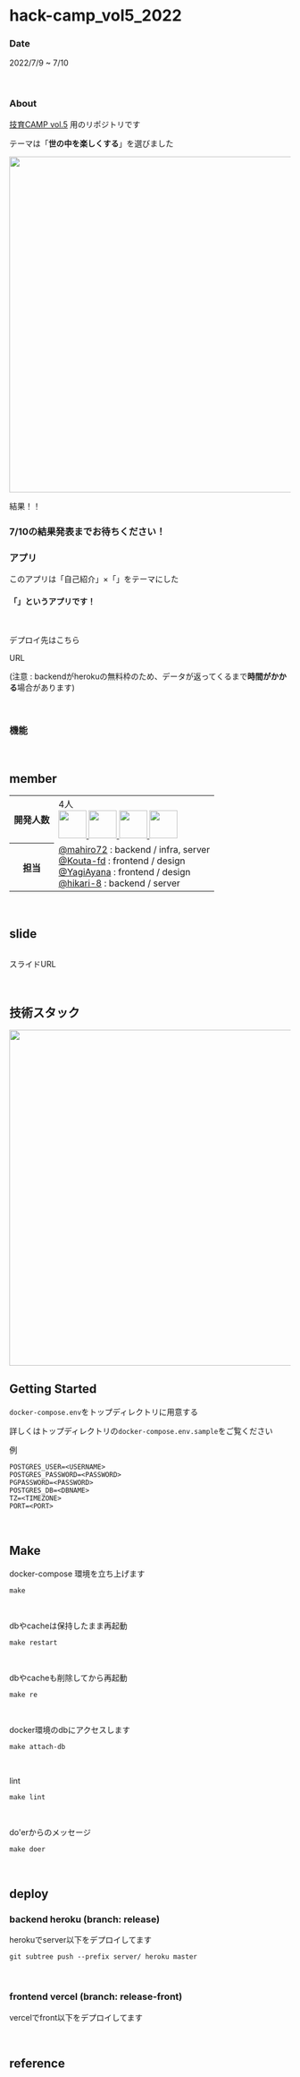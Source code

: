 # hack-camp_vol5_2022
### Date

2022/7/9 ~ 7/10

<br>

### About

[技育CAMP vol.5](https://talent.supporterz.jp/events/17333219-d4ad-4623-b735-ce0e7656f52f/) 用のリポジトリです

テーマは「**世の中を楽しくする**」を選びました

<img width="600px" src="https://img.esa.io/uploads/production/attachments/19248/2022/07/09/130878/d1b0066a-7e2c-4da1-afcc-5b6bf8e7d878.png" />

<br>

結果！！

### 7/10の結果発表までお待ちください！

### アプリ

このアプリは「自己紹介」×「」をテーマにした

#### 「[](URL)」というアプリです！

<br>

デプロイ先はこちら


URL

(注意 : backendがherokuの無料枠のため、データが返ってくるまで**時間がかかる**場合があります)

<br>

### 機能
<!-- 
- **感情と予算**から、おかしのレコメンド
- アニメーション機能
- **運がいいほど**お菓子への愛を伝えられるいいね機能
- 深夜0時から2時にサイトが**変貌する**仕様 -->

<br>
 
## member

<table>
  <tr>
    <th>開発人数</th>
    <td>
      4人<br>
      <b><a href="https://github.com/mahiro72"><img src="https://github.com/mahiro72.png" width="50px;" /></b>
      <b><a href="https://github.com/Kouta-fd"><img src="https://github.com/Kouta-fd.png" width="50px;" /></b>
      <b><a href="https://github.com/YagiAyana"><img src="https://github.com/YagiAyana.png" width="50px;" /></b>
      <b><a href="https://github.com/hikari-8"><img src="https://github.com/hikari-8.png" width="50px;" /></b>
    </td>
  </tr>
  <tr>
    <th>担当</th>
    <td>
      <a href="https://github.com/mahiro72">@mahiro72</a> : backend / infra, server<br>
      <a href="https://github.com/Kouta-fd">@Kouta-fd</a> : frontend / design <br>
      <a href="https://github.com/YagiAyana">@YagiAyana</a> : frontend / design <br>
      <a href="https://github.com/hikari-8">@hikari-8</a> : backend / server<br>
    </td>
  </tr>
</table>

<br>
       
## slide
       
<img width="600px" src=" "></img>
        

       
スライドURL
       
<br>
        
## 技術スタック
     
        
<img width="600px" src="https://user-images.githubusercontent.com/70263039/174619831-b994961f-f2f9-478e-9027-4a917bd3b648.png" />
        
<br>
        
## Getting Started

```docker-compose.env```をトップディレクトリに用意する
       
詳しくはトップディレクトリの```docker-compose.env.sample```をご覧ください

例
```
POSTGRES_USER=<USERNAME>
POSTGRES_PASSWORD=<PASSWORD>
PGPASSWORD=<PASSWORD>
POSTGRES_DB=<DBNAME>
TZ=<TIMEZONE>
PORT=<PORT>
```

<br>

## Make

docker-compose 環境を立ち上げます

```
make
```

<br>

dbやcacheは保持したまま再起動

```
make restart
```

<br>

dbやcacheも削除してから再起動

```
make re
```


<br>

docker環境のdbにアクセスします

```
make attach-db
```

<br>

lint

```
make lint
```

<br>
       
do'erからのメッセージ

```
make doer
```

<br>
       
## deploy
       
### backend heroku (branch: release)

herokuでserver以下をデプロイしてます

```
git subtree push --prefix server/ heroku master
```

<br>
       
### frontend vercel (branch: release-front)

vercelでfront以下をデプロイしてます

<br>


## reference
